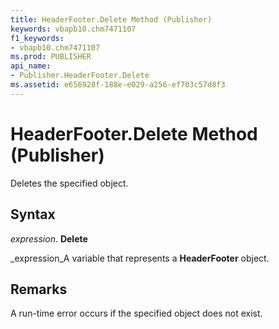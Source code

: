 ```yaml
---
title: HeaderFooter.Delete Method (Publisher)
keywords: vbapb10.chm7471107
f1_keywords:
- vbapb10.chm7471107
ms.prod: PUBLISHER
api_name:
- Publisher.HeaderFooter.Delete
ms.assetid: e656928f-188e-e029-a256-ef703c57d8f3
---
```



# HeaderFooter.Delete Method (Publisher)

Deletes the specified object.


## Syntax

 _expression_. **Delete**

 _expression_A variable that represents a  **HeaderFooter** object.


## Remarks

A run-time error occurs if the specified object does not exist.


